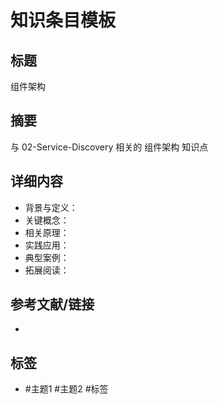 # 知识条目模板

## 标题

组件架构

## 摘要

与 02-Service-Discovery 相关的 组件架构 知识点

## 详细内容

- 背景与定义：
- 关键概念：
- 相关原理：
- 实践应用：
- 典型案例：
- 拓展阅读：

## 参考文献/链接

-

## 标签

- #主题1 #主题2 #标签
